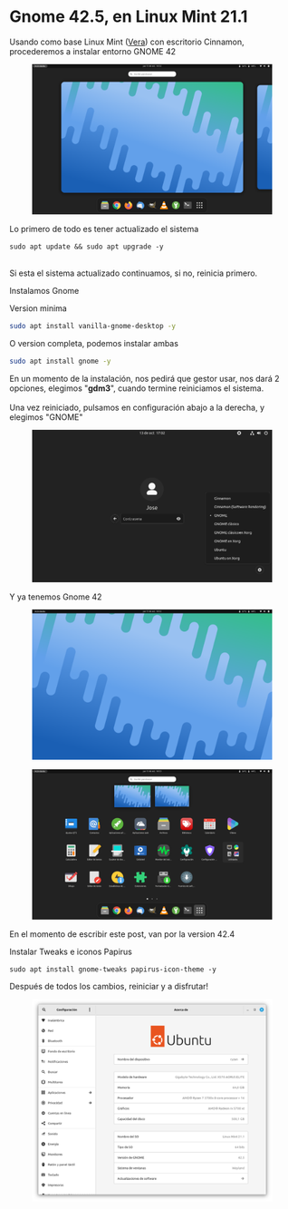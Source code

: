 # Gnome 42.5, en Linux Mint 21.1

Usando como base Linux Mint ([Vera](https://ftp.cixug.es/mint/stable/21.1/linuxmint-21.1-cinnamon-64bit.iso)) con escritorio Cinnamon, procederemos a instalar entorno GNOME 42

<figure><img src="../.gitbook/assets/imagen (2) (1).png" alt=""><figcaption></figcaption></figure>

Lo primero de todo es tener actualizado el sistema

```shell
sudo apt update && sudo apt upgrade -y
```

\
Si esta el sistema actualizado continuamos, si no, reinicia primero.&#x20;

Instalamos Gnome

Version minima

```sh
sudo apt install vanilla-gnome-desktop -y
```

O version completa, podemos instalar ambas

```sh
sudo apt install gnome -y
```

En un momento de la instalación, nos pedirá que gestor usar, nos dará 2 opciones, elegimos "**gdm3**", cuando termine reiniciamos el sistema. \
\
Una vez reiniciado, pulsamos en configuración abajo a la derecha, y elegimos "GNOME"

<figure><img src="../.gitbook/assets/imagen (3) (2).png" alt=""><figcaption></figcaption></figure>

Y ya tenemos Gnome 42

<figure><img src="../.gitbook/assets/imagen (3) (1) (1).png" alt=""><figcaption></figcaption></figure>

<figure><img src="../.gitbook/assets/imagen (5) (1).png" alt=""><figcaption></figcaption></figure>

En el momento de escribir este post, van por la version 42.4

Instalar Tweaks e iconos Papirus

```shell
sudo apt install gnome-tweaks papirus-icon-theme -y
```

Después de todos los cambios, reiniciar y a disfrutar!

<figure><img src="../.gitbook/assets/image (3).png" alt=""><figcaption></figcaption></figure>
